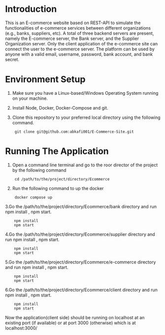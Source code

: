 # Introduction

This is an E-commerce website based on REST-API to simulate the functionalities of e-commerce services between different organizations (e.g., banks, suppliers, etc). A total of three backend servers are present, namely the E-commerce server, the Bank server, and the Supplier Organization server. Only the client application of the e-commerce site can connect the user to the e-commerce server. The platform can be used by anyone with a valid email, username, password, bank account, and bank secret. 

# Environment Setup

1. Make sure you have a Linux-based/Windows Operating System running on your machine.
2. Install Node, Docker, Docker-Compose and git.
3. Clone this repository to your preferred local directory using the following command.
  
        git clone git@github.com:abkafi001/E-Commerce-Site.git

# Running The Application

1. Open a command line terminal and go to the roor director of the project by the following command

        cd /path/to/the/project/directory/Ecommerce

2. Run the following command to up the docker

        docker compose up

3.Go the /path/to/the/project/directory/Ecommerce/bank directory and run npm install , npm start.

        npm install
        npm start
        
4.Go the /path/to/the/project/directory/Ecommerce/supplier directory and run npm install , npm start.

        npm install
        npm start

5.Go the /path/to/the/project/directory/Ecommerce/e-commerce directory and run npm install , npm start.

        npm install
        npm start
        
6.Go the /path/to/the/project/directory/Ecommerce/client directory and run npm install , npm start.

        npm install
        npm start

Now the application(client side) should be running on localhost at an existing port (if available) or at port 3000 (otherwise) which is at localhost:3000/
